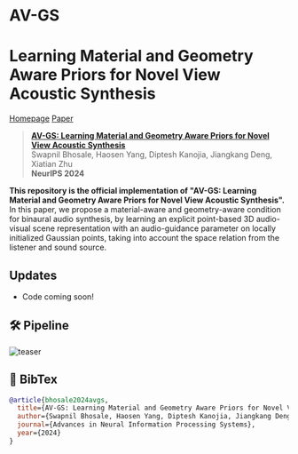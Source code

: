 # AV-GS
# Learning Material and Geometry Aware Priors for Novel View Acoustic Synthesis
[Homepage](https://surrey-uplab.github.io/research/avgs/) [Paper](https://arxiv.org/abs/2406.08920)
> [**AV-GS: Learning Material and Geometry Aware Priors for Novel View Acoustic Synthesis**](https://surrey-uplab.github.io/research/avgs/)           
> Swapnil Bhosale, Haosen Yang, Diptesh Kanojia, Jiangkang Deng, Xiatian Zhu  
> **NeurIPS 2024**


**This repository is the official implementation of "AV-GS: Learning Material and Geometry Aware Priors for Novel View Acoustic Synthesis".** In this paper, we propose a material-aware and geometry-aware condition for binaural audio synthesis, by learning an explicit point-based 3D audio-visual scene representation with an audio-guidance parameter on locally initialized Gaussian points, taking into account the space relation from the listener and sound source.

## Updates
- Code coming soon!

## 🛠️ Pipeline

![teaser](assets/framework.png)

## 📜 BibTex
```bibtex
@article{bhosale2024avgs,
  title={AV-GS: Learning Material and Geometry Aware Priors for Novel View Acoustic Synthesis},
  author={Swapnil Bhosale, Haosen Yang, Diptesh Kanojia, Jiangkang Deng, Xiatian Zhu},
  journal={Advances in Neural Information Processing Systems},
  year={2024}
}

```
